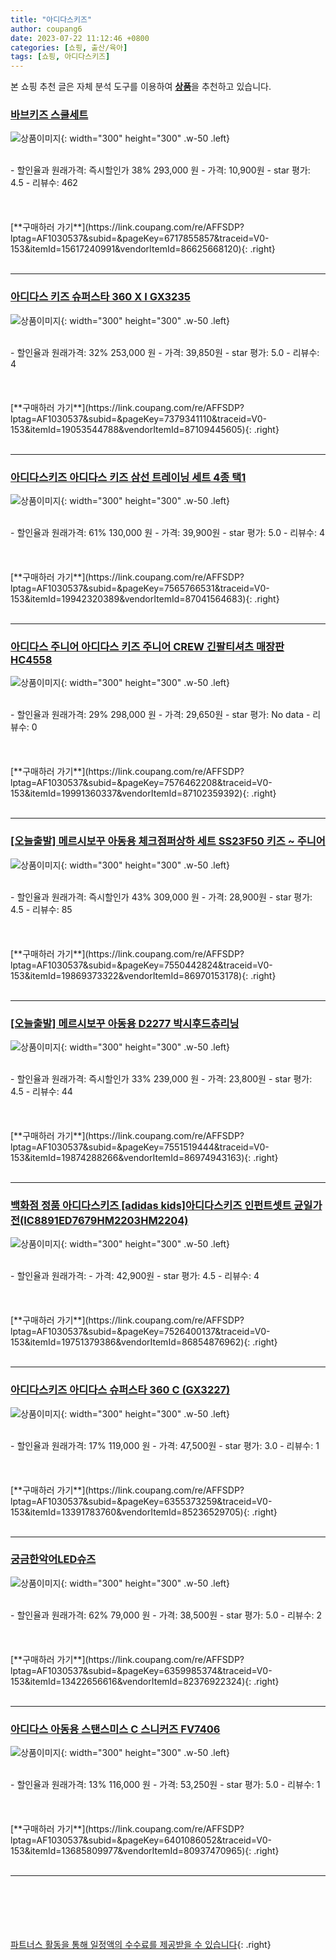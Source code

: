 ```yaml
---
title: "아디다스키즈"
author: coupang6
date: 2023-07-22 11:12:46 +0800
categories: [쇼핑, 출산/육아]
tags: [쇼핑, 아디다스키즈]
---
```


본 쇼핑 추천 글은 자체 분석 도구를 이용하여 [**상품**](https://link.coupang.com/a/bao1ui)을 추천하고 있습니다.

### [바브키즈 스쿨세트](https://link.coupang.com/re/AFFSDP?lptag=AF1030537&subid=&pageKey=6717855857&traceid=V0-153&itemId=15617240991&vendorItemId=86625668120)

![상품이미지](https://thumbnail6.coupangcdn.com/thumbnails/remote/230x230ex/image/vendor_inventory/c924/345877d9764749db450c922c26d77cff645450ffdf362054680cd5f1ca93.jpg){: width="300" height="300" .w-50 .left}


<br>
- 할인율과 원래가격: 즉시할인가 38%  293,000   원
- 가격: 10,900원
- star 평가: 4.5
- 리뷰수: 462
<br>
<br>
<br>
<br>
[**구매하러 가기**](https://link.coupang.com/re/AFFSDP?lptag=AF1030537&subid=&pageKey=6717855857&traceid=V0-153&itemId=15617240991&vendorItemId=86625668120){: .right}
<br>
<br>

---

### [아디다스 키즈 슈퍼스타 360 X I GX3235](https://link.coupang.com/re/AFFSDP?lptag=AF1030537&subid=&pageKey=7379341110&traceid=V0-153&itemId=19053544788&vendorItemId=87109445605)

![상품이미지](https://thumbnail8.coupangcdn.com/thumbnails/remote/230x230ex/image/vendor_inventory/2784/c0f836f6942742b37894b921f17f03bba44e9408cf2dea2cce690f0bdfdf.png){: width="300" height="300" .w-50 .left}


<br>
- 할인율과 원래가격: 32%  253,000   원
- 가격: 39,850원
- star 평가: 5.0
- 리뷰수: 4
<br>
<br>
<br>
<br>
[**구매하러 가기**](https://link.coupang.com/re/AFFSDP?lptag=AF1030537&subid=&pageKey=7379341110&traceid=V0-153&itemId=19053544788&vendorItemId=87109445605){: .right}
<br>
<br>

---

### [아디다스키즈 아디다스 키즈 삼선 트레이닝 세트 4종 택1](https://link.coupang.com/re/AFFSDP?lptag=AF1030537&subid=&pageKey=7565766531&traceid=V0-153&itemId=19942320389&vendorItemId=87041564683)

![상품이미지](https://thumbnail10.coupangcdn.com/thumbnails/remote/230x230ex/image/vendor_inventory/0b41/5b4a71183430ee66afd6ac250e6005a64997b1fb2335508ce1e348d3ce21.jpg){: width="300" height="300" .w-50 .left}


<br>
- 할인율과 원래가격: 61%  130,000   원
- 가격: 39,900원
- star 평가: 5.0
- 리뷰수: 4
<br>
<br>
<br>
<br>
[**구매하러 가기**](https://link.coupang.com/re/AFFSDP?lptag=AF1030537&subid=&pageKey=7565766531&traceid=V0-153&itemId=19942320389&vendorItemId=87041564683){: .right}
<br>
<br>

---

### [아디다스 주니어 아디다스 키즈 주니어 CREW 긴팔티셔츠 매장판 HC4558](https://link.coupang.com/re/AFFSDP?lptag=AF1030537&subid=&pageKey=7576462208&traceid=V0-153&itemId=19991360337&vendorItemId=87102359392)

![상품이미지](https://thumbnail7.coupangcdn.com/thumbnails/remote/230x230ex/image/vendor_inventory/895d/67c3a09cc22a654bbf9f03be70930c2b1227e865ef41fbdb82510d02b5b8.jpg){: width="300" height="300" .w-50 .left}


<br>
- 할인율과 원래가격: 29%  298,000   원
- 가격: 29,650원
- star 평가: No data
- 리뷰수: 0
<br>
<br>
<br>
<br>
[**구매하러 가기**](https://link.coupang.com/re/AFFSDP?lptag=AF1030537&subid=&pageKey=7576462208&traceid=V0-153&itemId=19991360337&vendorItemId=87102359392){: .right}
<br>
<br>

---

### [[오늘출발] 메르시보꾸 아동용 체크점퍼상하 세트 SS23F50 키즈 ~ 주니어](https://link.coupang.com/re/AFFSDP?lptag=AF1030537&subid=&pageKey=7550442824&traceid=V0-153&itemId=19869373322&vendorItemId=86970153178)

![상품이미지](https://thumbnail10.coupangcdn.com/thumbnails/remote/230x230ex/image/vendor_inventory/3238/1ee49dadafc08c87d1c768cec7401eae6a1c9a80599130ccdd9972896f46.jpg){: width="300" height="300" .w-50 .left}


<br>
- 할인율과 원래가격: 즉시할인가 43%  309,000   원
- 가격: 28,900원
- star 평가: 4.5
- 리뷰수: 85
<br>
<br>
<br>
<br>
[**구매하러 가기**](https://link.coupang.com/re/AFFSDP?lptag=AF1030537&subid=&pageKey=7550442824&traceid=V0-153&itemId=19869373322&vendorItemId=86970153178){: .right}
<br>
<br>

---

### [[오늘출발] 메르시보꾸 아동용 D2277 박시후드츄리닝](https://link.coupang.com/re/AFFSDP?lptag=AF1030537&subid=&pageKey=7551519444&traceid=V0-153&itemId=19874288266&vendorItemId=86974943163)

![상품이미지](https://thumbnail9.coupangcdn.com/thumbnails/remote/230x230ex/image/vendor_inventory/7c1d/20e047c28c52c3889dec2354dee62feea9625e8805e19d0d996c9b6f1cdb.jpg){: width="300" height="300" .w-50 .left}


<br>
- 할인율과 원래가격: 즉시할인가 33%  239,000   원
- 가격: 23,800원
- star 평가: 4.5
- 리뷰수: 44
<br>
<br>
<br>
<br>
[**구매하러 가기**](https://link.coupang.com/re/AFFSDP?lptag=AF1030537&subid=&pageKey=7551519444&traceid=V0-153&itemId=19874288266&vendorItemId=86974943163){: .right}
<br>
<br>

---

### [백화점 정품 아디다스키즈 [adidas kids]아디다스키즈 인펀트셋트 균일가전(IC8891ED7679HM2203HM2204)](https://link.coupang.com/re/AFFSDP?lptag=AF1030537&subid=&pageKey=7526400137&traceid=V0-153&itemId=19751379386&vendorItemId=86854876962)

![상품이미지](https://thumbnail9.coupangcdn.com/thumbnails/remote/230x230ex/image/vendor_inventory/3e7e/278c65cb0a683e287ea6c9b594ad193d14a7f186b8d4944c387d1a566a7e.jpg){: width="300" height="300" .w-50 .left}


<br>
- 할인율과 원래가격: 
- 가격: 42,900원
- star 평가: 4.5
- 리뷰수: 4
<br>
<br>
<br>
<br>
[**구매하러 가기**](https://link.coupang.com/re/AFFSDP?lptag=AF1030537&subid=&pageKey=7526400137&traceid=V0-153&itemId=19751379386&vendorItemId=86854876962){: .right}
<br>
<br>

---

### [아디다스키즈 아디다스 슈퍼스타 360 C (GX3227)](https://link.coupang.com/re/AFFSDP?lptag=AF1030537&subid=&pageKey=6355373259&traceid=V0-153&itemId=13391783760&vendorItemId=85236529705)

![상품이미지](https://thumbnail7.coupangcdn.com/thumbnails/remote/230x230ex/image/vendor_inventory/a547/e3f441e68ae70d39db9d2e64bacfd0160b8e025205c8d4d1f654ae5e91dd.png){: width="300" height="300" .w-50 .left}


<br>
- 할인율과 원래가격: 17%  119,000   원
- 가격: 47,500원
- star 평가: 3.0
- 리뷰수: 1
<br>
<br>
<br>
<br>
[**구매하러 가기**](https://link.coupang.com/re/AFFSDP?lptag=AF1030537&subid=&pageKey=6355373259&traceid=V0-153&itemId=13391783760&vendorItemId=85236529705){: .right}
<br>
<br>

---

### [궁금한악어LED슈즈](https://link.coupang.com/re/AFFSDP?lptag=AF1030537&subid=&pageKey=6359985374&traceid=V0-153&itemId=13422656616&vendorItemId=82376922324)

![상품이미지](https://thumbnail10.coupangcdn.com/thumbnails/remote/230x230ex/image/vendor_inventory/a55d/71206f3b3d35cc4d74c5713d736080df47856d8dcd4ef593230ad8ed38d6.jpg){: width="300" height="300" .w-50 .left}


<br>
- 할인율과 원래가격: 62%  79,000   원
- 가격: 38,500원
- star 평가: 5.0
- 리뷰수: 2
<br>
<br>
<br>
<br>
[**구매하러 가기**](https://link.coupang.com/re/AFFSDP?lptag=AF1030537&subid=&pageKey=6359985374&traceid=V0-153&itemId=13422656616&vendorItemId=82376922324){: .right}
<br>
<br>

---

### [아디다스 아동용 스탠스미스 C 스니커즈 FV7406](https://link.coupang.com/re/AFFSDP?lptag=AF1030537&subid=&pageKey=6401086052&traceid=V0-153&itemId=13685809977&vendorItemId=80937470965)

![상품이미지](https://thumbnail9.coupangcdn.com/thumbnails/remote/230x230ex/image/retail/images/2102950628757508-1fd0ac24-8a4e-412e-9a9e-0ba3015f81bc.jpg){: width="300" height="300" .w-50 .left}


<br>
- 할인율과 원래가격: 13%  116,000   원
- 가격: 53,250원
- star 평가: 5.0
- 리뷰수: 1
<br>
<br>
<br>
<br>
[**구매하러 가기**](https://link.coupang.com/re/AFFSDP?lptag=AF1030537&subid=&pageKey=6401086052&traceid=V0-153&itemId=13685809977&vendorItemId=80937470965){: .right}
<br>
<br>

---
<br><br><br><br><br> [파트너스 활동을 통해 일정액의 수수료를 제공받을 수 있습니다](https://link.coupang.com/a/bao1ui){: .right}